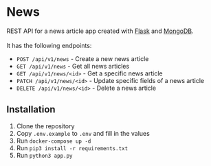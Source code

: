 # News
REST API for a news article app created with [Flask](https://flask.palletsprojects.com/en/1.1.x/) and [MongoDB](https://www.mongodb.com/).
<br>
<br>
It has the following endpoints:
- `POST /api/v1/news` - Create a new news article
- `GET /api/v1/news` - Get all news articles
- `GET /api/v1/news/<id>` - Get a specific news article
- `PATCH /api/v1/news/<id>` - Update specific fields of a news article
- `DELETE /api/v1/news/<id>` - Delete a news article

## Installation
1. Clone the repository
2. Copy `.env.example` to `.env` and fill in the values
3. Run `docker-compose up -d`
4. Run `pip3 install -r requirements.txt`
5. Run `python3 app.py`
